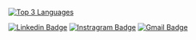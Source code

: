 
<a href="https://github.com/Jhonitay" align="left"><img src="https://github-readme-stats.vercel.app/api/top-langs/?username=Jhonitay&langs_count=3&title_color=0891b2&text_color=ffffff&icon_color=0891b2&bg_color=1c1917&hide_border=true&locale=en&custom_title=Top%20%Languages" alt="Top 3 Languages" /></a>

[![Linkedin Badge](https://img.shields.io/badge/-afivve-0072b1?style=flat&logo=Linkedin&logoColor=white&link=https://www.linkedin.com/in/nitay-prasaddas-7aba8026b/)](https://www.linkedin.com/in/nitay-prasaddas-7aba8026b/)
[![Instragram Badge](https://img.shields.io/badge/-afivve-E4405F?style=flat&logo=instagram&logoColor=white&link=https://www.instagram.com/afivve/)](https://www.instagram.com/afivve/)
[![Gmail Badge](https://img.shields.io/badge/-afivve@gmail.com-c14438?style=flat&logo=Gmail&logoColor=white&link=mailto:afivve@gmail.com)](mailto:afivve@gmail.com)

